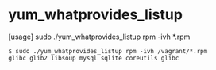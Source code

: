 yum_whatprovides_listup
=======================

[usage] sudo ./yum_whatprovides_listup rpm -ivh *.rpm

```Bash:
$ sudo ./yum_whatprovides_listup rpm -ivh /vagrant/*.rpm
glibc glib2 libsoup mysql sqlite coreutils glibc
```
